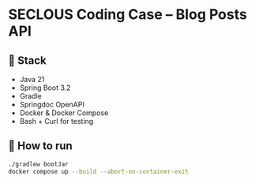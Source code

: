 # SECLOUS Coding Case – Blog Posts API

## 🔧 Stack
- Java 21
- Spring Boot 3.2
- Gradle
- Springdoc OpenAPI
- Docker & Docker Compose
- Bash + Curl for testing

## 🚀 How to run

```bash
./gradlew bootJar
docker compose up --build --abort-on-container-exit
